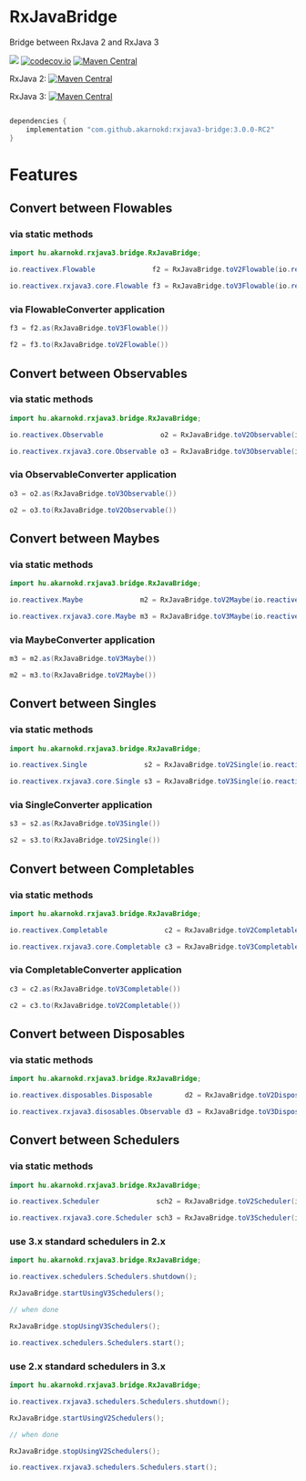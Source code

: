 # RxJavaBridge
Bridge between RxJava 2 and RxJava 3

<a href='https://travis-ci.org/akarnokd/RxJavaBridge/builds'><img src='https://travis-ci.org/akarnokd/RxJavaBridge.svg?branch=master'></a>
[![codecov.io](http://codecov.io/github/akarnokd/RxJavaBridge/coverage.svg?branch=master)](http://codecov.io/github/akarnokd/RxJavaBridge?branch=master)
[![Maven Central](https://maven-badges.herokuapp.com/maven-central/com.github.akarnokd/rxjava3-bridge/badge.svg)](https://maven-badges.herokuapp.com/maven-central/com.github.akarnokd/rxjava3-bridge)

RxJava 2: [![Maven Central](https://maven-badges.herokuapp.com/maven-central/io.reactivex.rxjava2/rxjava/badge.svg)](https://maven-badges.herokuapp.com/maven-central/io.reactivex.rxjava2/rxjava)
 
RxJava 3: [![Maven Central](https://maven-badges.herokuapp.com/maven-central/io.reactivex.rxjava3/rxjava/badge.svg)](https://maven-badges.herokuapp.com/maven-central/io.reactivex.rxjava3/rxjava)


```groovy

dependencies {
    implementation "com.github.akarnokd:rxjava3-bridge:3.0.0-RC2"
}
```


# Features

## Convert between Flowables

### via static methods

```java
import hu.akarnokd.rxjava3.bridge.RxJavaBridge;

io.reactivex.Flowable              f2 = RxJavaBridge.toV2Flowable(io.reactivex.rxjava3.core.Flowable)

io.reactivex.rxjava3.core.Flowable f3 = RxJavaBridge.toV3Flowable(io.reactivex.Flowable)
```

### via FlowableConverter application

```java
f3 = f2.as(RxJavaBridge.toV3Flowable())

f2 = f3.to(RxJavaBridge.toV2Flowable())
```

## Convert between Observables

### via static methods

```java
import hu.akarnokd.rxjava3.bridge.RxJavaBridge;

io.reactivex.Observable              o2 = RxJavaBridge.toV2Observable(io.reactivex.rxjava3.core.Observable)

io.reactivex.rxjava3.core.Observable o3 = RxJavaBridge.toV3Observable(io.reactivex.Observable)
```

### via ObservableConverter application

```java
o3 = o2.as(RxJavaBridge.toV3Observable())

o2 = o3.to(RxJavaBridge.toV2Observable())
```

## Convert between Maybes

### via static methods

```java
import hu.akarnokd.rxjava3.bridge.RxJavaBridge;

io.reactivex.Maybe              m2 = RxJavaBridge.toV2Maybe(io.reactivex.rxjava3.core.Maybe)

io.reactivex.rxjava3.core.Maybe m3 = RxJavaBridge.toV3Maybe(io.reactivex.Maybe)
```

### via MaybeConverter application

```java
m3 = m2.as(RxJavaBridge.toV3Maybe())

m2 = m3.to(RxJavaBridge.toV2Maybe())
```

## Convert between Singles

### via static methods

```java
import hu.akarnokd.rxjava3.bridge.RxJavaBridge;

io.reactivex.Single              s2 = RxJavaBridge.toV2Single(io.reactivex.rxjava3.core.Single)

io.reactivex.rxjava3.core.Single s3 = RxJavaBridge.toV3Single(io.reactivex.Single)
```

### via SingleConverter application

```java
s3 = s2.as(RxJavaBridge.toV3Single())

s2 = s3.to(RxJavaBridge.toV2Single())
```


## Convert between Completables

### via static methods

```java
import hu.akarnokd.rxjava3.bridge.RxJavaBridge;

io.reactivex.Completable              c2 = RxJavaBridge.toV2Completable(io.reactivex.rxjava3.core.Completable)

io.reactivex.rxjava3.core.Completable c3 = RxJavaBridge.toV3Completable(io.reactivex.Completable)
```

### via CompletableConverter application

```java
c3 = c2.as(RxJavaBridge.toV3Completable())

c2 = c3.to(RxJavaBridge.toV2Completable())
```


## Convert between Disposables

### via static methods

```java
import hu.akarnokd.rxjava3.bridge.RxJavaBridge;

io.reactivex.disposables.Disposable        d2 = RxJavaBridge.toV2Disposable(io.reactivex.rxjava3.disposables.Disposable)

io.reactivex.rxjava3.disosables.Observable d3 = RxJavaBridge.toV3Disposable(io.reactivex.disposables.Disposable)
```

## Convert between Schedulers

### via static methods

```java
import hu.akarnokd.rxjava3.bridge.RxJavaBridge;

io.reactivex.Scheduler              sch2 = RxJavaBridge.toV2Scheduler(io.reactivex.rxjava3.core.Scheduler)

io.reactivex.rxjava3.core.Scheduler sch3 = RxJavaBridge.toV3Scheduler(io.reactivex.Scheduler)
```

### use 3.x standard schedulers in 2.x

```java
import hu.akarnokd.rxjava3.bridge.RxJavaBridge;

io.reactivex.schedulers.Schedulers.shutdown();

RxJavaBridge.startUsingV3Schedulers();

// when done

RxJavaBridge.stopUsingV3Schedulers();

io.reactivex.schedulers.Schedulers.start();
```

### use 2.x standard schedulers in 3.x

```java
import hu.akarnokd.rxjava3.bridge.RxJavaBridge;

io.reactivex.rxjava3.schedulers.Schedulers.shutdown();

RxJavaBridge.startUsingV2Schedulers();

// when done

RxJavaBridge.stopUsingV2Schedulers();

io.reactivex.rxjava3.schedulers.Schedulers.start();
```

